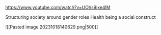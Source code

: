 https://www.youtube.com/watch?v=UOhs9jxe4lM

Structuring society around gender roles
Health being a social construct

![[Pasted image 20231018140629.png|500]]

